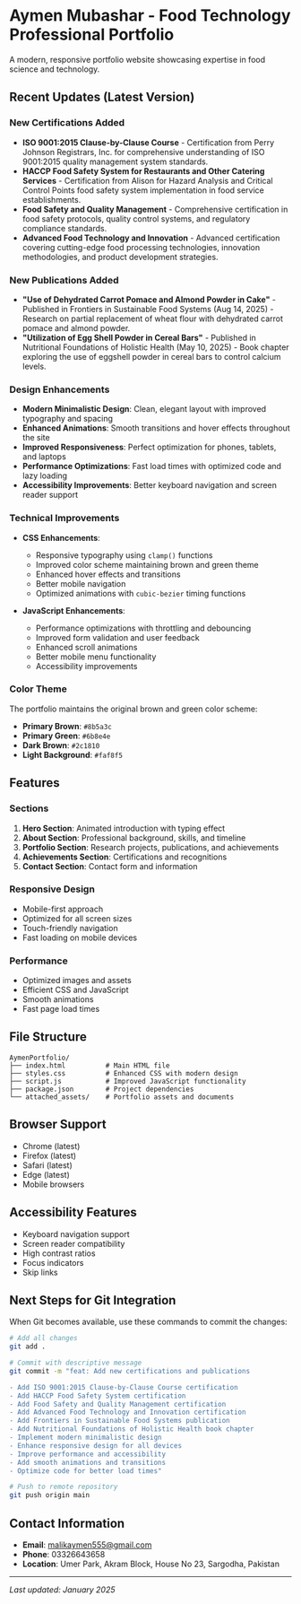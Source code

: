 # Aymen Mubashar - Food Technology Professional Portfolio

A modern, responsive portfolio website showcasing expertise in food science and technology.

## Recent Updates (Latest Version)

### New Certifications Added
- **ISO 9001:2015 Clause-by-Clause Course** - Certification from Perry Johnson Registrars, Inc. for comprehensive understanding of ISO 9001:2015 quality management system standards.
- **HACCP Food Safety System for Restaurants and Other Catering Services** - Certification from Alison for Hazard Analysis and Critical Control Points food safety system implementation in food service establishments.
- **Food Safety and Quality Management** - Comprehensive certification in food safety protocols, quality control systems, and regulatory compliance standards.
- **Advanced Food Technology and Innovation** - Advanced certification covering cutting-edge food processing technologies, innovation methodologies, and product development strategies.

### New Publications Added
- **"Use of Dehydrated Carrot Pomace and Almond Powder in Cake"** - Published in Frontiers in Sustainable Food Systems (Aug 14, 2025) - Research on partial replacement of wheat flour with dehydrated carrot pomace and almond powder.
- **"Utilization of Egg Shell Powder in Cereal Bars"** - Published in Nutritional Foundations of Holistic Health (May 10, 2025) - Book chapter exploring the use of eggshell powder in cereal bars to control calcium levels.

### Design Enhancements
- **Modern Minimalistic Design**: Clean, elegant layout with improved typography and spacing
- **Enhanced Animations**: Smooth transitions and hover effects throughout the site
- **Improved Responsiveness**: Perfect optimization for phones, tablets, and laptops
- **Performance Optimizations**: Fast load times with optimized code and lazy loading
- **Accessibility Improvements**: Better keyboard navigation and screen reader support

### Technical Improvements
- **CSS Enhancements**:
  - Responsive typography using `clamp()` functions
  - Improved color scheme maintaining brown and green theme
  - Enhanced hover effects and transitions
  - Better mobile navigation
  - Optimized animations with `cubic-bezier` timing functions

- **JavaScript Enhancements**:
  - Performance optimizations with throttling and debouncing
  - Improved form validation and user feedback
  - Enhanced scroll animations
  - Better mobile menu functionality
  - Accessibility improvements

### Color Theme
The portfolio maintains the original brown and green color scheme:
- **Primary Brown**: `#8b5a3c`
- **Primary Green**: `#6b8e4e`
- **Dark Brown**: `#2c1810`
- **Light Background**: `#faf8f5`

## Features

### Sections
1. **Hero Section**: Animated introduction with typing effect
2. **About Section**: Professional background, skills, and timeline
3. **Portfolio Section**: Research projects, publications, and achievements
4. **Achievements Section**: Certifications and recognitions
5. **Contact Section**: Contact form and information

### Responsive Design
- Mobile-first approach
- Optimized for all screen sizes
- Touch-friendly navigation
- Fast loading on mobile devices

### Performance
- Optimized images and assets
- Efficient CSS and JavaScript
- Smooth animations
- Fast page load times

## File Structure
```
AymenPortfolio/
├── index.html          # Main HTML file
├── styles.css          # Enhanced CSS with modern design
├── script.js           # Improved JavaScript functionality
├── package.json        # Project dependencies
└── attached_assets/    # Portfolio assets and documents
```

## Browser Support
- Chrome (latest)
- Firefox (latest)
- Safari (latest)
- Edge (latest)
- Mobile browsers

## Accessibility Features
- Keyboard navigation support
- Screen reader compatibility
- High contrast ratios
- Focus indicators
- Skip links

## Next Steps for Git Integration
When Git becomes available, use these commands to commit the changes:

```bash
# Add all changes
git add .

# Commit with descriptive message
git commit -m "feat: Add new certifications and publications

- Add ISO 9001:2015 Clause-by-Clause Course certification
- Add HACCP Food Safety System certification
- Add Food Safety and Quality Management certification
- Add Advanced Food Technology and Innovation certification
- Add Frontiers in Sustainable Food Systems publication
- Add Nutritional Foundations of Holistic Health book chapter
- Implement modern minimalistic design
- Enhance responsive design for all devices
- Improve performance and accessibility
- Add smooth animations and transitions
- Optimize code for better load times"

# Push to remote repository
git push origin main
```

## Contact Information
- **Email**: malikaymen555@gmail.com
- **Phone**: 03326643658
- **Location**: Umer Park, Akram Block, House No 23, Sargodha, Pakistan

---

*Last updated: January 2025*
